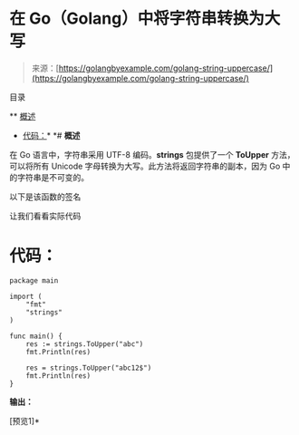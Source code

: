 <!--yml

类别：未分类

日期：2024-10-13 06:12:26

-->

# 在 Go（Golang）中将字符串转换为大写

> 来源：[https://golangbyexample.com/golang-string-uppercase/](https://golangbyexample.com/golang-string-uppercase/)

目录

**   [概述](#Overview "Overview")

+   [代码：](#Code "Code：")*  *# **概述**

在 Go 语言中，字符串采用 UTF-8 编码。**strings** 包提供了一个 **ToUpper** 方法，可以将所有 Unicode 字母转换为大写。此方法将返回字符串的副本，因为 Go 中的字符串是不可变的。

以下是该函数的签名

让我们看看实际代码

# **代码：**

```
package main

import (
    "fmt"
    "strings"
)

func main() {
    res := strings.ToUpper("abc")
    fmt.Println(res)

    res = strings.ToUpper("abc12$")
    fmt.Println(res)
}
```

**输出：**

[预览1]*
